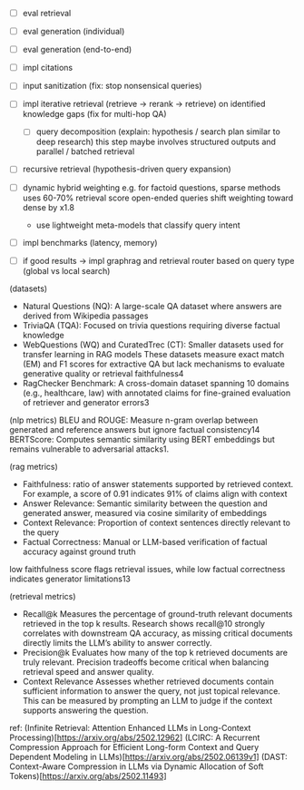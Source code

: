 
- [ ] eval retrieval
- [ ] eval generation (individual)
- [ ] eval generation (end-to-end)

- [ ] impl citations
- [ ] input sanitization (fix: stop nonsensical queries)

- [ ] impl iterative retrieval (retrieve -> rerank -> retrieve) on identified knowledge gaps
    (fix for multi-hop QA)
    - [ ] query decomposition (explain: hypothesis / search plan similar to deep research)
    this step maybe involves structured outputs and parallel / batched retrieval
- [ ] recursive retrieval (hypothesis-driven query expansion)
- [ ] dynamic hybrid weighting
    e.g. for factoid questions, sparse methods uses 60-70% retrieval score
    open-ended queries shift weighting toward dense by x1.8
    - use lightweight meta-models that classify query intent
- [ ] impl benchmarks (latency, memory)
- [ ] if good results -> impl graphrag and retrieval router based on query type (global vs local search)

(datasets)
- Natural Questions (NQ): A large-scale QA dataset where answers are derived from Wikipedia passages
- TriviaQA (TQA): Focused on trivia questions requiring diverse factual knowledge
- WebQuestions (WQ) and CuratedTrec (CT): Smaller datasets used for transfer learning in RAG models
These datasets measure exact match (EM) and F1 scores for extractive QA but lack mechanisms to evaluate generative quality or retrieval faithfulness4
- RagChecker Benchmark: A cross-domain dataset spanning 10 domains (e.g., healthcare, law) with annotated claims for fine-grained evaluation of retriever and generator errors3

(nlp metrics)
BLEU and ROUGE: Measure n-gram overlap between generated and reference answers but ignore factual consistency14
BERTScore: Computes semantic similarity using BERT embeddings but remains vulnerable to adversarial attacks1.

(rag metrics)
- Faithfulness: ratio of answer statements supported by retrieved context.
    For example, a score of 0.91 indicates 91% of claims align with context
- Answer Relevance: Semantic similarity between the question and generated answer,
    measured via cosine similarity of embeddings
- Context Relevance: Proportion of context sentences directly relevant to the query
- Factual Correctness: Manual or LLM-based verification of factual accuracy against ground truth

low faithfulness score flags retrieval issues, while low factual correctness indicates generator limitations13

(retrieval metrics)
- Recall@k
  Measures the percentage of ground-truth relevant documents retrieved in the top k results.
  Research shows recall@10 strongly correlates with downstream QA accuracy, as missing critical documents directly limits the LLM’s ability to answer correctly.
- Precision@k
  Evaluates how many of the top k retrieved documents are truly relevant.
  Precision tradeoffs become critical when balancing retrieval speed and answer quality.
- Context Relevance
  Assesses whether retrieved documents contain sufficient information to answer the query, not just topical relevance.
  This can be measured by prompting an LLM to judge if the context supports answering the question.



ref:
(Infinite Retrieval: Attention Enhanced LLMs in Long-Context Processing)[https://arxiv.org/abs/2502.12962]
(LCIRC: A Recurrent Compression Approach for Efficient Long-form Context and Query Dependent Modeling in LLMs)[https://arxiv.org/abs/2502.06139v1]
(DAST: Context-Aware Compression in LLMs via Dynamic Allocation of Soft Tokens)[https://arxiv.org/abs/2502.11493]
